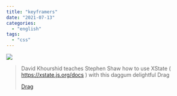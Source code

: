 ```yaml
---
title: "keyframers"
date: "2021-07-13"
categories: 
  - "english"
tags: 
  - "css"
---
```


![](https://yt3.ggpht.com/ytc/AKedOLTZr26LiaiCaXflmdTpG-MuuE6pURgN2z6vXdkg=s176-c-k-c0x00ffffff-no-rj)

> David Khourshid teaches Stephen Shaw how to use XState ( https://xstate.js.org/docs ) with this daggum delightful Drag
> 
> [Drag](https://www.youtube.com/c/keyframers/playlists)
